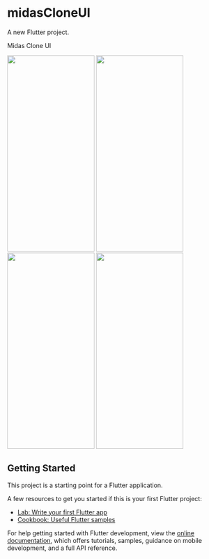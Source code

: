 # midasCloneUI

A new Flutter project.

Midas Clone UI

<img src="https://user-images.githubusercontent.com/75272701/215201272-3cb190e0-1ead-4b59-a1a2-ba0c1ab9061c.jpg" width="200" height="450">
<img src="https://user-images.githubusercontent.com/75272701/215201282-6a907c53-9d57-4783-85c8-21999ae0df42.jpg" width="200" height="450">
<img src="https://user-images.githubusercontent.com/75272701/215201290-de20ccc2-c2fb-4ad3-8b8e-9342248e5f2a.jpg" width="200" height="450">
<img src="https://user-images.githubusercontent.com/75272701/215201302-398824e2-9a48-4be3-ae4d-4a8a169a59bc.jpg" width="200" height="450">


## Getting Started

This project is a starting point for a Flutter application.

A few resources to get you started if this is your first Flutter project:

- [Lab: Write your first Flutter app](https://docs.flutter.dev/get-started/codelab)
- [Cookbook: Useful Flutter samples](https://docs.flutter.dev/cookbook)

For help getting started with Flutter development, view the
[online documentation](https://docs.flutter.dev/), which offers tutorials,
samples, guidance on mobile development, and a full API reference.
